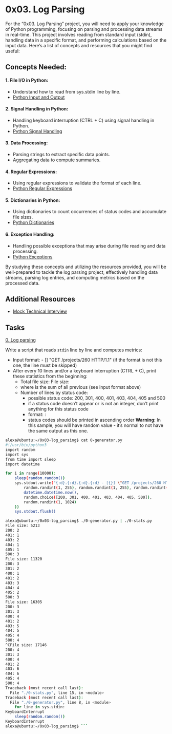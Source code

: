 # 0x03. Log Parsing
For the “0x03. Log Parsing” project, you will need to apply your knowledge of Python programming, focusing on parsing and processing data streams in real-time. This project involves reading from standard input (stdin), handling data in a specific format, and performing calculations based on the input data. Here’s a list of concepts and resources that you might find useful:

## Concepts Needed:

#### 1. File I/O in Python:

- Understand how to read from sys.stdin line by line.
- [Python Input and Output](https://docs.python.org/3/tutorial/inputoutput.html)

#### 2. Signal Handling in Python:

- Handling keyboard interruption (CTRL + C) using signal handling in Python.
- [Python Signal Handling](https://docs.python.org/3/library/signal.html)

#### 3. Data Processing:

- Parsing strings to extract specific data points.
- Aggregating data to compute summaries.

#### 4. Regular Expressions:

- Using regular expressions to validate the format of each line.
- [Python Regular Expressions](https://docs.python.org/3/library/re.html)

#### 5. Dictionaries in Python:

- Using dictionaries to count occurrences of status codes and accumulate file sizes.
- [Python Dictionaries](https://docs.python.org/3/tutorial/datastructures.html#dictionaries)

#### 6. Exception Handling:

- Handling possible exceptions that may arise during file reading and data processing.
- [Python Exceptions](https://docs.python.org/3/tutorial/errors.html)


By studying these concepts and utilizing the resources provided, you will be well-prepared to tackle the log parsing project, effectively handling data streams, parsing log entries, and computing metrics based on the processed data.

## Additional Resources
- [Mock Technical Interview](https://www.youtube.com/watch?v=5dRTK-_Bzd0)

## Tasks
[0. Log parsing](0-stats.py)

Write a script that reads `stdin` line by line and computes metrics:

- Input format: <IP Address> - [<date>] "GET /projects/260 HTTP/1.1" <status code> <file size> (if the format is not this one, the line must be skipped)
- After every 10 lines and/or a keyboard interruption (CTRL + C), print these statistics from the beginning:
    - Total file size: File size: <total size>
    - where <total size> is the sum of all previous <file size> (see input format above)
    - Number of lines by status code:
        - possible status code: 200, 301, 400, 401, 403, 404, 405 and 500
        - if a status code doesn’t appear or is not an integer, don’t print anything for this status code
        - format: <status code>: <number>
        - status codes should be printed in ascending order
**Warning:** In this sample, you will have random value - it’s normal to not have the same output as this one.

```Bash
alexa@ubuntu:~/0x03-log_parsing$ cat 0-generator.py
#!/usr/bin/python3
import random
import sys
from time import sleep
import datetime

for i in range(10000):
    sleep(random.random())
    sys.stdout.write("{:d}.{:d}.{:d}.{:d} - [{}] \"GET /projects/260 HTTP/1.1\" {} {}\n".format(
        random.randint(1, 255), random.randint(1, 255), random.randint(1, 255), random.randint(1, 255),
        datetime.datetime.now(),
        random.choice([200, 301, 400, 401, 403, 404, 405, 500]),
        random.randint(1, 1024)
    ))
    sys.stdout.flush()

alexa@ubuntu:~/0x03-log_parsing$ ./0-generator.py | ./0-stats.py 
File size: 5213
200: 2
401: 1
403: 2
404: 1
405: 1
500: 3
File size: 11320
200: 3
301: 2
400: 1
401: 2
403: 3
404: 4
405: 2
500: 3
File size: 16305
200: 3
301: 3
400: 4
401: 2
403: 5
404: 5
405: 4
500: 4
^CFile size: 17146
200: 4
301: 3
400: 4
401: 2
403: 6
404: 6
405: 4
500: 4
Traceback (most recent call last):
  File "./0-stats.py", line 15, in <module>
Traceback (most recent call last):
  File "./0-generator.py", line 8, in <module>
    for line in sys.stdin:
KeyboardInterrupt
    sleep(random.random())
KeyboardInterrupt
alexa@ubuntu:~/0x03-log_parsing$ ```